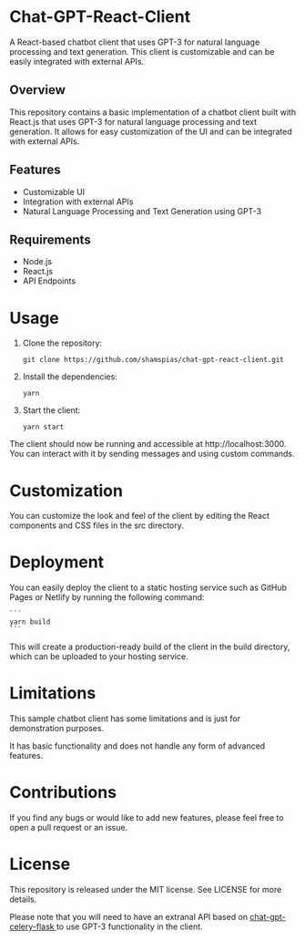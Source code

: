 # Chat-GPT-React-Client
A React-based chatbot client that uses GPT-3 for natural language processing and text generation. This client is customizable and can be easily integrated with external APIs.

## Overview
This repository contains a basic implementation of a chatbot client built with React.js that uses GPT-3 for natural language processing and text generation. It allows for easy customization of the UI and can be integrated with external APIs.

## Features
- Customizable UI
- Integration with external APIs
- Natural Language Processing and Text Generation using GPT-3
## Requirements
- Node.js
- React.js
- API Endpoints
# Usage
1. Clone the repository:
    ```
    git clone https://github.com/shamspias/chat-gpt-react-client.git
    ```
2. Install the dependencies:
    ```
    yarn
    ```
3. Start the client:
    ```
    yarn start
    ```
The client should now be running and accessible at http://localhost:3000. You can interact with it by sending messages and using custom commands.
# Customization
You can customize the look and feel of the client by editing the React components and CSS files in the src directory.

# Deployment
You can easily deploy the client to a static hosting service such as GitHub Pages or Netlify by running the following command:

    ```
    yarn build
    ```
This will create a production-ready build of the client in the build directory, which can be uploaded to your hosting service.

# Limitations
This sample chatbot client has some limitations and is just for demonstration purposes.

It has basic functionality and does not handle any form of advanced features.
# Contributions
If you find any bugs or would like to add new features, please feel free to open a pull request or an issue.

# License
This repository is released under the MIT license. See LICENSE for more details.

Please note that you will need to have an extranal API based on [chat-gpt-celery-flask
](https://github.com/shamspias/chat-gpt-celery-flask) to use GPT-3 functionality in the client.